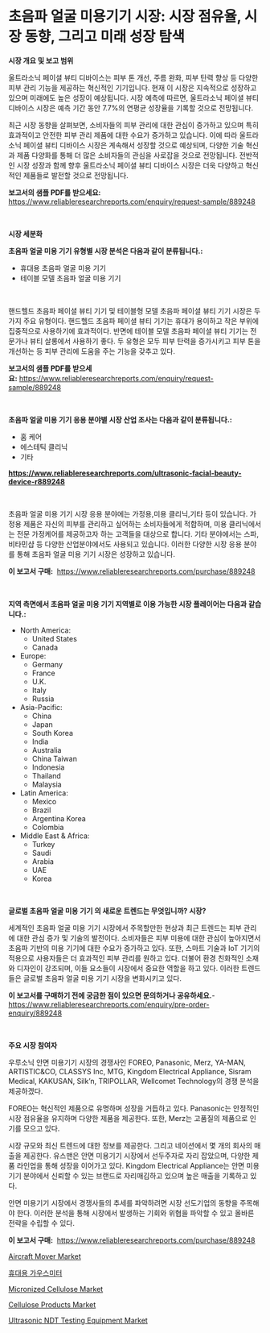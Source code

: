 <p><h1>초음파 얼굴 미용기기 시장: 시장 점유율, 시장 동향, 그리고 미래 성장 탐색</h1></p><p><strong>시장 개요 및 보고 범위</strong></p>
<p><p>울트라소닉 페이셜 뷰티 디바이스는 피부 톤 개선, 주름 완화, 피부 탄력 향상 등 다양한 피부 관리 기능을 제공하는 혁신적인 기기입니다. 현재 이 시장은 지속적으로 성장하고 있으며 미래에도 높은 성장이 예상됩니다. 시장 예측에 따르면, 울트라소닉 페이셜 뷰티 디바이스 시장은 예측 기간 동안 7.7%의 연평균 성장율을 기록할 것으로 전망됩니다.</p><p>최근 시장 동향을 살펴보면, 소비자들의 피부 관리에 대한 관심이 증가하고 있으며 특히 효과적이고 안전한 피부 관리 제품에 대한 수요가 증가하고 있습니다. 이에 따라 울트라소닉 페이셜 뷰티 디바이스 시장은 계속해서 성장할 것으로 예상되며, 다양한 기술 혁신과 제품 다양화를 통해 더 많은 소비자들의 관심을 사로잡을 것으로 전망됩니다. 전반적인 시장 성장과 함께 향후 울트라소닉 페이셜 뷰티 디바이스 시장은 더욱 다양하고 혁신적인 제품들로 발전할 것으로 전망됩니다.</p></p>
<p><strong>보고서의 샘플 PDF를 받으세요:</strong> <a href="https://www.reliableresearchreports.com/enquiry/request-sample/889248">https://www.reliableresearchreports.com/enquiry/request-sample/889248</a></p>
<p>&nbsp;</p>
<p><strong>시장 세분화</strong></p>
<p><strong>초음파 얼굴 미용 기기 유형별 시장 분석은 다음과 같이 분류됩니다.:</strong></p>
<p><ul><li>휴대용 초음파 얼굴 미용 기기</li><li>테이블 모델 초음파 얼굴 미용 기기</li></ul></p>
<p>&nbsp;</p>
<p><p>핸드헬드 초음파 페이셜 뷰티 기기 및 테이블형 모델 초음파 페이셜 뷰티 기기 시장은 두 가지 주요 유형이다. 핸드헬드 초음파 페이셜 뷰티 기기는 휴대가 용이하고 작은 부위에 집중적으로 사용하기에 효과적이다. 반면에 테이블 모델 초음파 페이셜 뷰티 기기는 전문가나 뷰티 살롱에서 사용하기 좋다. 두 유형은 모두 피부 탄력을 증가시키고 피부 톤을 개선하는 등 피부 관리에 도움을 주는 기능을 갖추고 있다.</p></p>
<p><strong>보고서의 샘플 PDF를 받으세요:</strong>&nbsp;<a href="https://www.reliableresearchreports.com/enquiry/request-sample/889248">https://www.reliableresearchreports.com/enquiry/request-sample/889248</a></p>
<p>&nbsp;</p>
<p><strong> 초음파 얼굴 미용 기기 응용 분야별 시장 산업 조사는 다음과 같이 분류됩니다.:</strong></p>
<p><ul><li>홈 케어</li><li>에스테틱 클리닉</li><li>기타</li></ul></p>
<p><strong><a href="https://www.reliableresearchreports.com/ultrasonic-facial-beauty-device-r889248">https://www.reliableresearchreports.com/ultrasonic-facial-beauty-device-r889248</a></strong></p>
<p>&nbsp;</p>
<p><p>초음파 얼굴 미용 기기 시장 응용 분야에는 가정용,미용 클리닉,기타 등이 있습니다. 가정용 제품은 자신의 피부를 관리하고 싶어하는 소비자들에게 적합하며, 미용 클리닉에서는 전문 가정케어를 제공하고자 하는 고객들을 대상으로 합니다. 기타 분야에서는 스파,비타민샵 등 다양한 산업분야에서도 사용되고 있습니다. 이러한 다양한 시장 응용 분야를 통해 초음파 얼굴 미용 기기 시장은 성장하고 있습니다.</p></p>
<p><strong>이 보고서 구매:</strong>&nbsp; <a href="https://www.reliableresearchreports.com/purchase/889248">https://www.reliableresearchreports.com/purchase/889248</a></p>
<p>&nbsp;</p>
<p><strong>지역 측면에서 초음파 얼굴 미용 기기 지역별로 이용 가능한 시장 플레이어는 다음과 같습니다.:</strong></p>
<p><ul>
    <li>
        North America:
        <ul>
            <li>United States</li>
            <li>Canada</li>
        </ul>
    </li>
    <li>
        Europe:
        <ul>
            <li>Germany</li>
            <li>France</li>
            <li>U.K.</li>
            <li>Italy</li>
            <li>Russia</li>
        </ul>
    </li>
    <li>
        Asia-Pacific:
        <ul>
            <li>China</li>
            <li>Japan</li>
            <li>South Korea</li>
            <li>India</li>
            <li>Australia</li>
            <li>China Taiwan</li>
            <li>Indonesia</li>
            <li>Thailand</li>
            <li>Malaysia</li>
        </ul>
    </li>
    <li>
        Latin America:
        <ul>
            <li>Mexico</li>
            <li>Brazil</li>
            <li>Argentina Korea</li>
            <li>Colombia</li>
        </ul>
    </li>
    <li>
        Middle East & Africa:
        <ul>
            <li>Turkey</li>
            <li>Saudi</li>
            <li>Arabia</li>
            <li>UAE</li>
            <li>Korea</li>
        </ul>
    </li>
    </ul></p>
<p>&nbsp;</p>
<p><strong>글로벌 초음파 얼굴 미용 기기 의 새로운 트렌드는 무엇입니까? 시장?</strong></p>
<p><p>세계적인 초음파 얼굴 미용 기기 시장에서 주목할만한 현상과 최근 트렌드는 피부 관리에 대한 관심 증가 및 기술의 발전이다. 소비자들은 피부 미용에 대한 관심이 높아지면서 초음파 기반의 미용 기기에 대한 수요가 증가하고 있다. 또한, 스마트 기술과 IoT 기기의 적용으로 사용자들은 더 효과적인 피부 관리를 원하고 있다. 더불어 환경 친화적인 소재와 디자인이 강조되며, 이들 요소들이 시장에서 중요한 역할을 하고 있다. 이러한 트렌드들은 글로벌 초음파 얼굴 미용 기기 시장을 변화시키고 있다.</p></p>
<p><strong>이 보고서를 구매하기 전에 궁금한 점이 있으면 문의하거나 공유하세요.</strong>- <a href="https://www.reliableresearchreports.com/enquiry/pre-order-enquiry/889248">https://www.reliableresearchreports.com/enquiry/pre-order-enquiry/889248</a></p>
<p>&nbsp;</p>
<p><strong>주요 시장 참여자</strong></p>
<p><p>우루소닉 안면 미용기기 시장의 경쟁사인 FOREO, Panasonic, Merz, YA-MAN, ARTISTIC&CO, CLASSYS Inc, MTG, Kingdom Electrical Appliance, Sisram Medical, KAKUSAN, Silk’n, TRIPOLLAR, Wellcomet Technology의 경쟁 분석을 제공하겠다. </p><p>FOREO는 혁신적인 제품으로 유명하며 성장을 거듭하고 있다. Panasonic는 안정적인 시장 점유율을 유지하며 다양한 제품을 제공한다. 또한, Merz는 고품질의 제품으로 인기를 모으고 있다. </p><p>시장 규모와 최신 트렌드에 대한 정보를 제공한다. 그리고 네이션에서 몇 개의 회사의 매출을 제공한다. 유스맨은 안면 미용기기 시장에서 선두주자로 자리 잡았으며, 다양한 제품 라인업을 통해 성장을 이어가고 있다. Kingdom Electrical Appliance는 안면 미용기기 분야에서 신뢰할 수 있는 브랜드로 자리매김하고 있으며 높은 매출을 기록하고 있다. </p><p>안면 미용기기 시장에서 경쟁사들의 추세를 파악하려면 시장 선도기업의 동향을 주목해야 한다. 이러한 분석을 통해 시장에서 발생하는 기회와 위협을 파악할 수 있고 올바른 전략을 수립할 수 있다.</p></p>
<p><strong>이 보고서 구매:</strong>&nbsp;&nbsp;<a href="https://www.reliableresearchreports.com/purchase/889248">https://www.reliableresearchreports.com/purchase/889248</a></p>
<p><p><a href="https://view.publitas.com/reportprime-1/aircraft-mover-market-size-reveals-the-best-marketing-channels-in-global-industry/">Aircraft Mover Market</a></p><p><a href="https://github.com/KellyLyncyh543964/Market-Research-Report-List-1/blob/main/857545323462.md">휴대용 가우스미터</a></p><p><a href="https://issuu.com/reportprime-2/docs/micronized-cellulose-market-size-2030.pptx">Micronized Cellulose Market</a></p><p><a href="https://issuu.com/reportprime-2/docs/cellulose-products-market-size-2030.pptx">Cellulose Products Market</a></p><p><a href="https://github.com/luckyshygirl/Market-Research-Report-List-4/blob/main/ultrasonic-ndt-testing-equipment-market.md">Ultrasonic NDT Testing Equipment Market</a></p></p>